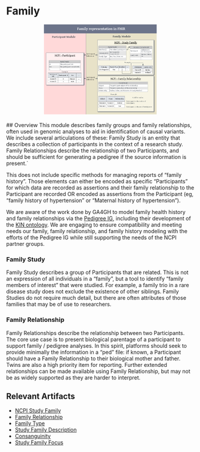 # Family

<div style="text-align: center;">
    <img style="display: block; margin: 0 auto; margin-bottom: 20px;" width="60%" src="ncpi_family_module_relationships.png" alt="Family Model Diagram" />
</div>
## Overview
This module describes family groups and family relationships, often used in genomic analyses to aid in identification of causal variants. We include several articulations of these: Family Study is an entity that describes a collection of participants in the context of a research study. Family Relationships describe the relationship of two Participants, and should be sufficient for generating a pedigree if the source information is present.`

This does not include specific methods for managing reports of “family history”. Those elements can either be encoded as specific “Participants” for which data are recorded as assertions and their family relationship to the Participant are recorded OR encoded as assertions from the Participant (eg, “family history of hypertension” or “Maternal history of hypertension”).

We are aware of the work done by GA4GH to model family health history and family relationships via the [Pedigree IG](https://ga4gh.github.io/pedigree-fhir-ig/), including their development of the [KIN ontology](https://github.com/ga4gh/pedigree_family_history_terminology). We are engaging to ensure compatibility and meeting needs our family, family relationship, and family history modeling with the efforts of the Pedigree IG while still supporting the needs of the NCPI partner groups.

### Family Study
Family Study describes a group of Participants that are related. This is not an expression of all individuals in a “family”, but a tool to identify “family members of interest” that were studied. For example, a family trio in a rare disease study does not exclude the existence of other siblings. Family Studies do not require much detail, but there are often attributes of those families that may be of use to researchers.

### Family Relationship
Family Relationships describe the relationship between two Participants. The core use case is to present biological parentage of a participant to support family / pedigree analyses. In this spirit, platforms should seek to provide minimally the information in a “ped” file: if known, a Participant should have a Family Relationship to their biological mother and father. Twins are also a high priority item for reporting. Further extended relationships can be made available using Family Relationship, but may not be as widely supported as they are harder to interpret.


## Relevant Artifacts
- [NCPI Study Family](StructureDefinition-ncpi-study-family.html)
- [Family Relationship](StructureDefinition-ncpi-family-relationship.html)
- [Family Type](StructureDefinition-family-type.html)
- [Study Family Description](StructureDefinition-description.html)
- [Consanguinity](StructureDefinition-consanguinity.html)
- [Study Family Focus](StructureDefinition-study-family-focus.html)